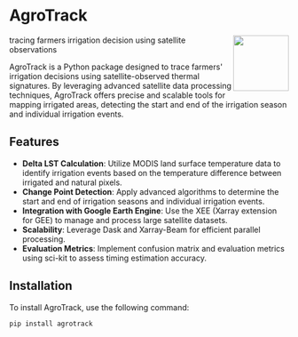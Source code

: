 # AgroTrack

<img align="right" width="100" src="https://github.com/ejalilva/AgroTrack/blob/master/AGRotrack.png">

tracing farmers irrigation decision using satellite observations

AgroTrack is a Python package designed to trace farmers' irrigation decisions using satellite-observed thermal signatures. By leveraging advanced satellite data processing techniques, AgroTrack offers precise and scalable tools for mapping irrigated areas, detecting the start and end of the irrigation season and individual irrigation events.

## Features

- **Delta LST Calculation**: Utilize MODIS land surface temperature data to identify irrigation events based on the temperature difference between irrigated and natural pixels.
- **Change Point Detection**: Apply advanced algorithms to determine the start and end of irrigation seasons and individual irrigation events.
- **Integration with Google Earth Engine**: Use the XEE (Xarray extension for GEE) to manage and process large satellite datasets.
- **Scalability**: Leverage Dask and Xarray-Beam for efficient parallel processing.
- **Evaluation Metrics**: Implement confusion matrix and evaluation metrics using sci-kit to assess timing estimation accuracy.

## Installation

To install AgroTrack, use the following command:

```bash
pip install agrotrack
